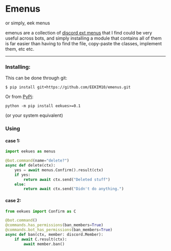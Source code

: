 # Emenus
or simply, eek menus

emenus are a collection of [discord ext menus]() that I find could be 
very useful across bots, and simply installing a module that contains 
all of them is far easier than having to find the file, copy-paste the
classes, implement them, etc etc.

---

### Installing:
This can be done through git:
```shell script
$ pip install git+https://github.com/EEKIM10/emenus.git
```

Or from [PyPi](https://pypi.org/project/eekues/0.1.0/):
```shell script
python -m pip install eekues>=0.1
```
(or your system equivalent)

### Using
#### case 1:
```python
import eekues as menus

@bot.command(name="delete?")
async def delete(ctx):
    yes = await menus.Confirm().result(ctx)
    if yes:
        return await ctx.send("Deleted stuff")
    else:
        return await ctx.send("Didn't do anything.")
```
#### case 2:
```python
from eekues import Confirm as C

@bot.command()
@commands.has_permissions(ban_members=True)
@commands.bot_has_permissions(ban_members=True)
async def ban(ctx, member: discord.Member):
    if await C.result(ctx):
        await member.ban()
```